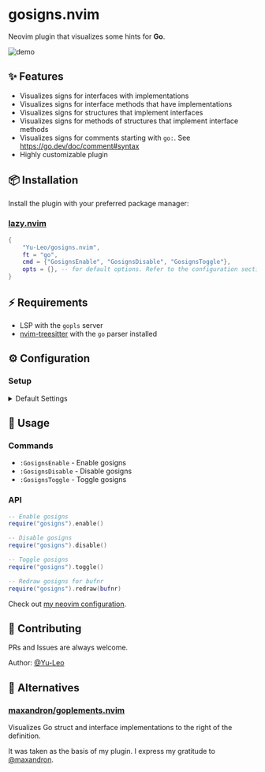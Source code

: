 # gosigns.nvim

Neovim plugin that visualizes some hints for **Go**.

![demo](https://github.com/user-attachments/assets/ec94b0cf-319b-4f96-b3c2-749f6923e5b7)

## ✨ Features

- Visualizes signs for interfaces with implementations
- Visualizes signs for interface methods that have implementations
- Visualizes signs for structures that implement interfaces
- Visualizes signs for methods of structures that implement interface methods
- Visualizes signs for comments starting with `go:`. See https://go.dev/doc/comment#syntax
- Highly customizable plugin

## 📦 Installation

Install the plugin with your preferred package manager:

### [lazy.nvim](https://github.com/folke/lazy.nvim)

```lua
{
    "Yu-Leo/gosigns.nvim",
    ft = "go",
    cmd = {"GosignsEnable", "GosignsDisable", "GosignsToggle"},
    opts = {}, -- for default options. Refer to the configuration section for custom setup.
}
```

## ⚡️ Requirements

- LSP with the `gopls` server
- [nvim-treesitter](https://github.com/nvim-treesitter/nvim-treesitter/) with the `go` parser installed

## ⚙️ Configuration

### Setup

<details><summary>Default Settings</summary>

```lua
---@class gosigns.OptsSignsChar
---@field public char string
---@field public hl string
local OptsSignsChar = {}

---@class gosigns.OptsSigns
---@field public priority integer
---@field public chars table<string, gosigns.OptsSignsChar>
local OptsSigns = {}

---@class gosigns.Opts
---@field public signs gosigns.OptsSigns
local defaults = {
  -- Config for signs in left-hand column
  signs = {
    -- https://neovim.io/doc/user/sign.html#sign-priority
    priority = 10,
    -- Config for chars by object types.
    -- To turn off the type set `nil` value
    chars = {
      -- Interfaces with implementations
      interface = {
        char = "↓",
        hl = "Comment",
      },
      -- Interface methods that have implementations
      method_elem = {
        char = "↓",
        hl = "Comment",
      },
      -- Structures that implement interfaces
      struct = {
        char = "↑",
        hl = "Comment",
      },
      -- Structures methods that implement interface methods
      method_declaration = {
        char = "↑",
        hl = "Comment",
      },
      -- Comments starting with `go:`. See https://go.dev/doc/comment#syntax
      go_comment = {
        char = "⭘",
        hl = "Comment",
      },
    },
  },
}
```

</details>

## 🚀 Usage

### Commands

- `:GosignsEnable` - Enable gosigns
- `:GosignsDisable` - Disable gosigns
- `:GosignsToggle` - Toggle gosigns

### API

```lua
-- Enable gosigns
require("gosigns").enable()

-- Disable gosigns
require("gosigns").disable()

-- Toggle gosigns
require("gosigns").toggle()

-- Redraw gosigns for bufnr
require("gosigns").redraw(bufnr)
```

Check out [my neovim configuration](https://github.com/Yu-Leo/nvim).

## 🤝 Contributing

PRs and Issues are always welcome.

Author: [@Yu-Leo](https://github.com/Yu-Leo)

## 🫶 Alternatives

### [maxandron/goplements.nvim](https://github.com/maxandron/goplements.nvim)

Visualizes Go struct and interface implementations to the right of the definition.

It was taken as the basis of my plugin. I express my gratitude to [@maxandron](https://github.com/maxandron).
